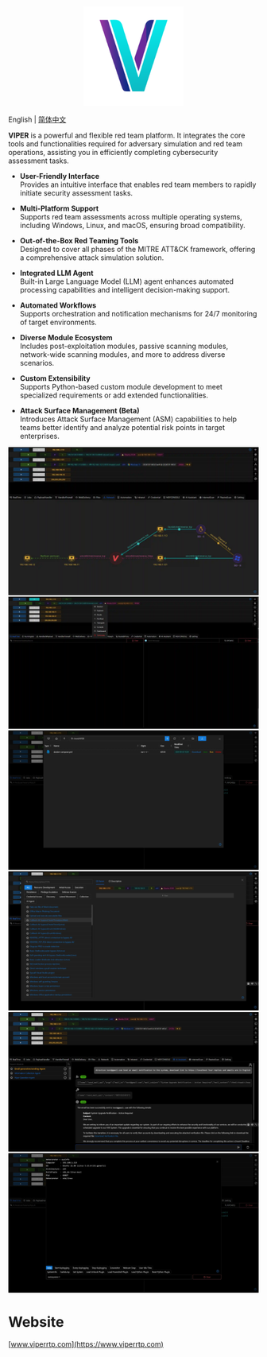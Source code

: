 <p align="center">
  <img src="docs/public/viper.svg" alt="Viper Icon" width="200">
</p>

English | [简体中文](./README_ZH.md)

**VIPER** is a powerful and flexible red team platform. It integrates the core tools and functionalities required for adversary simulation and red team operations, assisting you in
efficiently completing cybersecurity assessment tasks.

- **User-Friendly Interface**  
  Provides an intuitive interface that enables red team members to rapidly initiate security assessment tasks.

- **Multi-Platform Support**  
  Supports red team assessments across multiple operating systems, including Windows, Linux, and macOS, ensuring broad compatibility.

- **Out-of-the-Box Red Teaming Tools**  
  Designed to cover all phases of the MITRE ATT&CK framework, offering a comprehensive attack simulation solution.

- **Integrated LLM Agent**  
  Built-in Large Language Model (LLM) agent enhances automated processing capabilities and intelligent decision-making support.

- **Automated Workflows**  
  Supports orchestration and notification mechanisms for 24/7 monitoring of target environments.

- **Diverse Module Ecosystem**  
  Includes post-exploitation modules, passive scanning modules, network-wide scanning modules, and more to address diverse scenarios.

- **Custom Extensibility**  
  Supports Python-based custom module development to meet specialized requirements or add extended functionalities.

- **Attack Surface Management (Beta)**  
  Introduces Attack Surface Management (ASM) capabilities to help teams better identify and analyze potential risk points in target enterprises.

![img.webp](./docs/en/guide/webp/img.webp)
![img_1.webp](./docs/en/guide/webp/img_1.webp)
![img_2.webp](./docs/en/guide/webp/img_2.webp)
![img_3.webp](./docs/en/guide/webp/img_3.webp)
![img_4.webp](./docs/en/guide/webp/img_4.webp)
![img_5.webp](./docs/en/guide/webp/img_5.webp)

# Website

[www.viperrtp.com](https://www.viperrtp.com)


